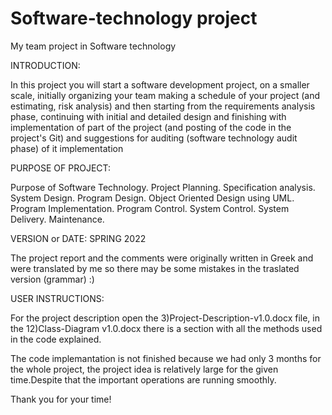 # Software-technology project

My team project in Software technology

INTRODUCTION:

In this project you will start a software development project, on a smaller scale, initially
organizing your team making a schedule of your project (and estimating,
risk analysis) and then starting from the requirements analysis phase, continuing
with initial and detailed design and finishing with implementation of part of the project (and posting
of the code in the project's Git) and suggestions for auditing (software technology audit phase) of it
implementation

PURPOSE OF PROJECT:

Purpose of Software Technology. Project Planning. Specification analysis. System Design. Program Design. Object Oriented Design using UML. Program Implementation. Program Control. System Control. System Delivery. Maintenance.

VERSION or DATE: SPRING 2022

The project report and the comments were originally written  in Greek and were translated by me so there may be some mistakes in the traslated version (grammar) :)

USER INSTRUCTIONS:

For the project description open the 3)Project-Description-v1.0.docx file, in the 12)Class-Diagram v1.0.docx there is a section with all the methods used in the code explained.

The code implemantation is not finished because we had only 3 months for the whole project, the project idea is relatively large for the given time.Despite that the important operations are running smoothly.

Thank you for your time!
